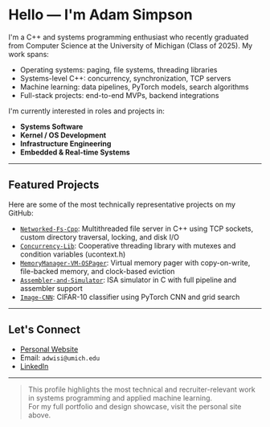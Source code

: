 # Hello — I'm Adam Simpson

I'm a C++ and systems programming enthusiast who recently graduated from Computer Science at the University of Michigan (Class of 2025). My work spans:

- Operating systems: paging, file systems, threading libraries
- Systems-level C++: concurrency, synchronization, TCP servers
- Machine learning: data pipelines, PyTorch models, search algorithms
- Full-stack projects: end-to-end MVPs, backend integrations

I'm currently interested in roles and projects in:
- **Systems Software**
- **Kernel / OS Development**
- **Infrastructure Engineering**
- **Embedded & Real-time Systems**

---

## Featured Projects

Here are some of the most technically representative projects on my GitHub:

- [`Networked-Fs-Cpp`](https://github.com/will51mps0n/Networked-Fs-Cpp): Multithreaded file server in C++ using TCP sockets, custom directory traversal, locking, and disk I/O
- [`Concurrency-Lib`](https://github.com/will51mps0n/Concurrency-Lib): Cooperative threading library with mutexes and condition variables (ucontext.h)
- [`MemoryManager-VM-OSPager`](https://github.com/will51mps0n/MemoryManager-VM-OSPager): Virtual memory pager with copy-on-write, file-backed memory, and clock-based eviction
- [`Assembler-and-Simulator`](https://github.com/will51mps0n/Assembler-and-Simulator): ISA simulator in C with full pipeline and assembler support
- [`Image-CNN`](https://github.com/will51mps0n/Image-CNN): CIFAR-10 classifier using PyTorch CNN and grid search

---

## Let's Connect

- [Personal Website](https://will51mps0n.github.io/Adam-Simpson-Portfolio/)  
- Email: `adwisi@umich.edu`  
- [LinkedIn](https://linkedin.com/in/adam-simpson)

---

> This profile highlights the most technical and recruiter-relevant work in systems programming and applied machine learning.  
> For my full portfolio and design showcase, visit the personal site above.
